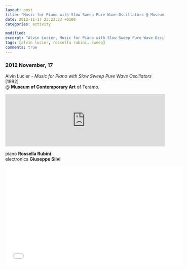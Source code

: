 ```yaml
---
layout: post
title: "Music for Piano with Slow Sweep Pure Wave Oscillators @ Museum of Contemporary Art of Teramo"
date: 2012-11-17 23:23:23 +0100
categories: activity

modified:
excerpt: "Alvin Lucier, Music for Piano with Slow Sweep Pure Wave Oscillators @ Museum of Contemporary Art of Teramo"
tags: [alvin lucier, rossella rubini, sweep]
comments: true
---
```


### 2012 November, 17

Alvin Lucier - *Music for Piano with Slow Sweep Pure Wave Oscillators* [1992]      
@ **Museum of Contemporary Art** of Teramo.

<iframe
  width="100%"
  height="166"
  scrolling="no"
  frameborder="no" src="https://w.soundcloud.com/player/?url=https%3A//api.soundcloud.com/tracks/68387870&amp;color=baff1e&amp;auto_play=false&amp;hide_related=false&amp;show_comments=true&amp;show_user=true&amp;show_reposts=false">
</iframe>

piano **Rossella Rubini**    
electronics **Giuseppe Silvi**

<iframe
  width="560"
  height="315"
  src="//www.youtube.com/embed/b2WdFLg7PwI?rel=0"
  frameborder="0"
  allowfullscreen>
</iframe>
